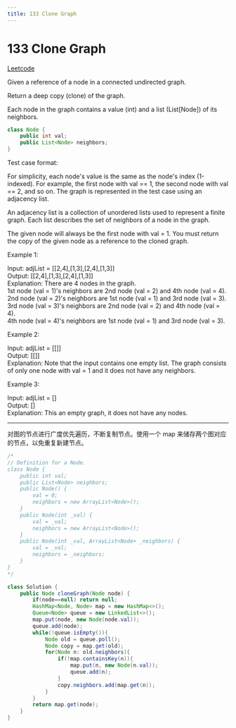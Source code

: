 ```yaml
---
title: 133 Clone Graph
---
```


# 133 Clone Graph

[Leetcode](https://leetcode.com/problems/clone-graph/)


Given a reference of a node in a connected undirected graph.

Return a deep copy (clone) of the graph.

Each node in the graph contains a value (int) and a list (List[Node]) of its neighbors.

```java
class Node {
    public int val;
    public List<Node> neighbors;
}
```

Test case format:

For simplicity, each node's value is the same as the node's index (1-indexed). For example, the first node with val == 1, the second node with val == 2, and so on. The graph is represented in the test case using an adjacency list.

An adjacency list is a collection of unordered lists used to represent a finite graph. Each list describes the set of neighbors of a node in the graph.

The given node will always be the first node with val = 1. You must return the copy of the given node as a reference to the cloned graph.

 

Example 1:


Input: adjList = [[2,4],[1,3],[2,4],[1,3]]   
Output: [[2,4],[1,3],[2,4],[1,3]]  
Explanation: There are 4 nodes in the graph.  
1st node (val = 1)'s neighbors are 2nd node (val = 2) and 4th node (val = 4).  
2nd node (val = 2)'s neighbors are 1st node (val = 1) and 3rd node (val = 3).  
3rd node (val = 3)'s neighbors are 2nd node (val = 2) and 4th node (val = 4).  
4th node (val = 4)'s neighbors are 1st node (val = 1) and 3rd node (val = 3).  

Example 2:

Input: adjList = [[]]  
Output: [[]]  
Explanation: Note that the input contains one empty list. The graph consists of only one node with val = 1 and it does not have any neighbors.  

Example 3:

Input: adjList = []  
Output: []  
Explanation: This an empty graph, it does not have any nodes.  

---

对图的节点进行广度优先遍历，不断复制节点。使用一个 map 来储存两个图对应的节点，以免重复新建节点。

```java
/*
// Definition for a Node.
class Node {
    public int val;
    public List<Node> neighbors;
    public Node() {
        val = 0;
        neighbors = new ArrayList<Node>();
    }
    public Node(int _val) {
        val = _val;
        neighbors = new ArrayList<Node>();
    }
    public Node(int _val, ArrayList<Node> _neighbors) {
        val = _val;
        neighbors = _neighbors;
    }
}
*/

class Solution {
    public Node cloneGraph(Node node) {
        if(node==null) return null;
        HashMap<Node, Node> map = new HashMap<>();
        Queue<Node> queue = new LinkedList<>();
        map.put(node, new Node(node.val));
        queue.add(node);
        while(!queue.isEmpty()){
            Node old = queue.poll();
            Node copy = map.get(old);
            for(Node n: old.neighbors){
                if(!map.containsKey(n)){
                    map.put(n, new Node(n.val));
                    queue.add(n);
                }
                copy.neighbors.add(map.get(n));
            }
        }
        return map.get(node);
    }
}
```


